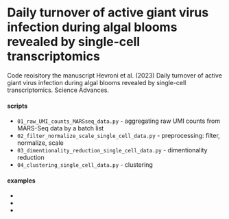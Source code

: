# Daily turnover of active giant virus infection during algal blooms revealed by single-cell transcriptomics

Code reoisitory the manuscript Hevroni et al. (2023) Daily turnover of active giant virus infection during algal blooms revealed by single-cell transcriptomics. Science Advances.

#### scripts
- `01_raw_UMI_counts_MARSseq_data.py` - aggregating raw UMI counts from MARS-Seq data by a batch list
- `02_filter_normalize_scale_single_cell_data.py` - preprocessing: filter, normalize, scale
- `03_dimentionality_reduction_single_cell_data.py` - dimentionality reduction
- `04_clustering_single_cell_data.py` - clustering

#### examples
- 
- 
- 
